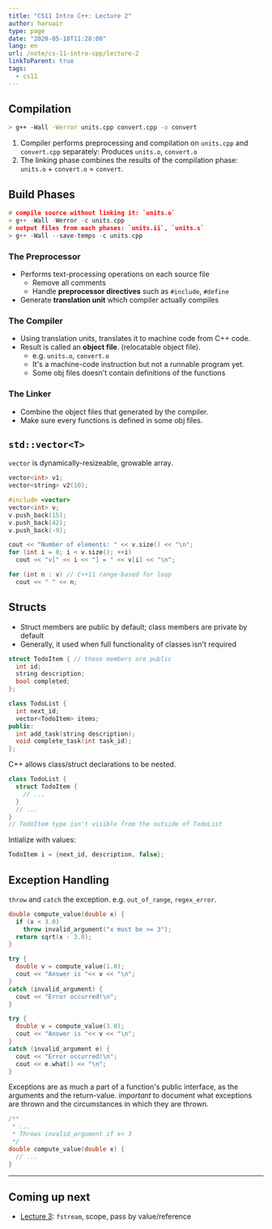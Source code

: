 ```yaml
---
title: "CS11 Intro C++: Lecture 2"
author: haruair
type: page
date: "2020-05-18T11:28:00"
lang: en
url: /note/cs-11-intro-cpp/lecture-2
linkToParent: true
tags:
  - cs11
---
```


## Compilation

```bash
> g++ -Wall -Werror units.cpp convert.cpp -o convert
```

1. Compiler performs preprocessing and compilation on `units.cpp` and `convert.cpp` separately: Produces `units.o`, `convert.o`
1. The linking phase combines the results of the compilation phase: `units.o` + `convert.o` = `convert`.

## Build Phases

```cpp
# compile source without linking it: `units.o`
> g++ -Wall -Werror -c units.cpp
# output files from each phases: `units.ii`, `units.s`
> g++ -Wall --save-temps -c units.cpp
```

### The Preprocessor

- Performs text-processing operations on each source file
  - Remove all comments
  - Handle **preprocessor directives** such as `#include`, `#define`
- Generate **translation unit** which compiler actually compiles

### The Compiler

- Using translation units, translates it to machine code from C++ code.
- Result is called an **object file**. (relocatable object file).
  - e.g. `units.o`, `convert.o`
  - It's a machine-code instruction but not a runnable program yet.
  - Some obj files doesn't contain definitions of the functions

### The Linker

- Combine the object files that generated by the compiler.
- Make sure every functions is defined in some obj files.

## `std::vector<T>`

`vector` is dynamically-resizeable, growable array.

```cpp
vector<int> v1;
vector<string> v2(10);
```

```cpp
#include <vector>
vector<int> v;
v.push_back(15);
v.push_back(42);
v.push_back(-9);

cout << "Number of elements: " << v.size() << "\n";
for (int i = 0; i < v.size(); ++i)
  cout << "v[" << i << "] = " << v[i] << "\n";

for (int n : v) // C++11 range-based for loop
  cout << " " << n;
```

## Structs

- Struct members are public by default; class members are private by default
- Generally, it used when full functionality of classes isn't required

```cpp
struct TodoItem { // these members are public
  int id;
  string description;
  bool completed;
};

class TodoList {
  int next_id;
  vector<TodoItem> items;
public:
  int add_task(string description);
  void complete_task(int task_id);
};
```

C++ allows class/struct declarations to be nested.

```cpp
class TodoList {
  struct TodoItem {
    // ...
  }
  // ...
}
// TodoItem type isn't visible from the outside of TodoList
```

Intialize with values:
```cpp
TodoItem i = {next_id, description, false};
```

## Exception Handling

`throw` and `catch` the exception. e.g. `out_of_range`, `regex_error`.

```cpp
double compute_value(double x) {
  if (x < 3.0)
    throw invalid_argument("x must be >= 3");
  return sqrt(x - 3.0);
}

try {
  double v = compute_value(1.0);
  cout << "Answer is "<< v << "\n";
}
catch (invalid_argument) {
  cout << "Error occurred!\n";
}

try {
  double v = compute_value(3.0);
  cout << "Answer is "<< v << "\n";
}
catch (invalid_argument e) {
  cout << "Error occurred!\n";
  cout << e.what() << "\n";
}
```

Exceptions are as much a part of a function's public interface, as the arguments and the return-value. _important_ to document what exceptions are thrown and the circumstances in which they are thrown.

```cpp
/**
 * ...
 * Throws invalid_argument if x< 3
 */
double compute_value(double x) {
  // ...
}
```

---

## Coming up next


- [Lecture 3](/note/cs-11-intro-cpp/lecture-3): `fstream`, scope, pass by value/reference